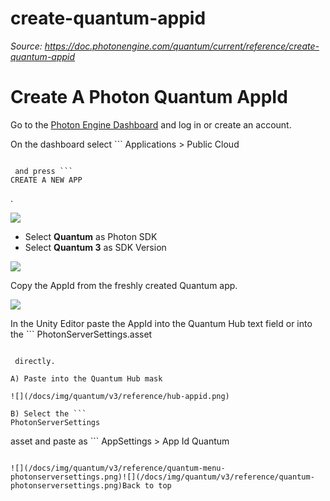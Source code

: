 # create-quantum-appid

_Source: https://doc.photonengine.com/quantum/current/reference/create-quantum-appid_

# Create A Photon Quantum AppId

Go to the [Photon Engine Dashboard](https://dashboard.photonengine.com) and log in or create an account.

On the dashboard select ```
Applications > Public Cloud
```

 and press ```
CREATE A NEW APP
```

.

![](/docs/img/quantum/v3/reference/dashboard.png)

- Select **Quantum** as Photon SDK
- Select **Quantum 3** as SDK Version

![](/docs/img/quantum/v3/reference/dashboard-create-new-appid.png)

Copy the AppId from the freshly created Quantum app.

![](/docs/img/quantum/v3/reference/dashboard-appid.png)

In the Unity Editor paste the AppId into the Quantum Hub text field or into the ```
PhotonServerSettings.asset
```

 directly.

A) Paste into the Quantum Hub mask

![](/docs/img/quantum/v3/reference/hub-appid.png)

B) Select the ```
PhotonServerSettings
```

asset and paste as ```
AppSettings > App Id Quantum
```

![](/docs/img/quantum/v3/reference/quantum-menu-photonserversettings.png)![](/docs/img/quantum/v3/reference/quantum-photonserversettings.png)Back to top